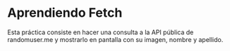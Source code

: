 # Aprendiendo Fetch

Esta práctica consiste en hacer una consulta a la API pública
de randomuser.me y mostrarlo en pantalla con su imagen, nombre y apellido.